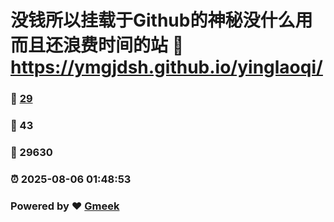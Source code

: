 # 没钱所以挂载于Github的神秘没什么用而且还浪费时间的站 :link: https://ymgjdsh.github.io/yinglaoqi/ 
### :page_facing_up: [29](https://ymgjdsh.github.io/yinglaoqi//tag.html) 
### :speech_balloon: 43 
### :hibiscus: 29630 
### :alarm_clock: 2025-08-06 01:48:53 
### Powered by :heart: [Gmeek](https://github.com/Meekdai/Gmeek)
